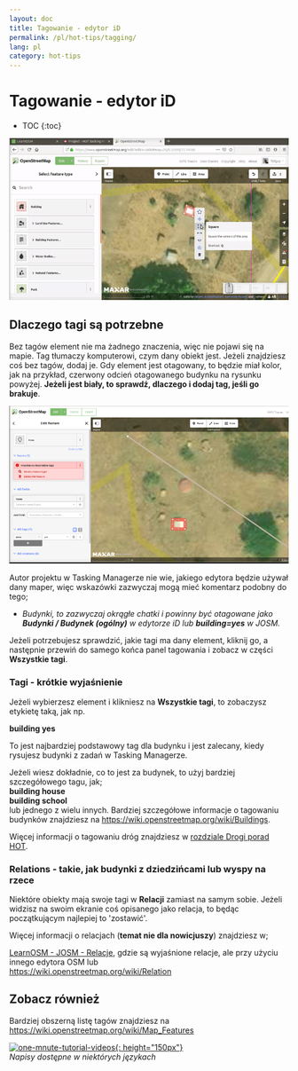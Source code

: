 ```yaml
---
layout: doc
title: Tagowanie - edytor iD
permalink: /pl/hot-tips/tagging/
lang: pl
category: hot-tips
---
```


Tagowanie - edytor iD
============

- TOC
{:toc}

![tagging][]


Dlaczego tagi są potrzebne
-------------------

Bez tagów element nie ma żadnego znaczenia, więc nie pojawi się na mapie. Tag tłumaczy komputerowi, czym dany obiekt jest. Jeżeli znajdziesz coś bez tagów, dodaj je. Gdy element jest otagowany, to będzie miał kolor, jak na przykład, czerwony odcień otagowanego budynku na rysunku powyżej. **Jeżeli jest biały, to sprawdź, dlaczego i dodaj tag, jeśli go brakuje**.  

![tagged-building][]  

Autor projektu w Tasking Managerze nie wie, jakiego edytora będzie używał dany maper, więc wskazówki zazwyczaj mogą mieć komentarz podobny do tego;  

-  *Budynki, to zazwyczaj okrągłe chatki i powinny być otagowane jako **Budynki / Budynek (ogólny)** w edytorze iD lub **building=yes** w JOSM.*  

Jeżeli potrzebujesz sprawdzić, jakie tagi ma dany element, kliknij go, a następnie przewiń do samego końca panel tagowania i zobacz w części **Wszystkie tagi**.

### Tagi - krótkie wyjaśnienie ###

Jeżeli wybierzesz element i klikniesz na **Wszystkie tagi**, to zobaczysz etykietę taką, jak np.  

**building    yes**  

To jest najbardziej podstawowy tag dla budynku i jest zalecany, kiedy rysujesz budynki z zadań w Tasking Managerze.  

Jeżeli wiesz dokładnie, co to jest za budynek, to użyj bardziej szczegółowego tagu, jak;  
  **building   house**  
  **building   school**  
lub jednego z wielu innych. Bardziej szczegółowe informacje o tagowaniu budynków znajdziesz na <https://wiki.openstreetmap.org/wiki/Buildings>.  

Więcej informacji o tagowaniu dróg znajdziesz w [rozdziale Drogi porad HOT](/pl/hot-tips/highways/).  

### Relations - takie, jak budynki z dziedzińcami lub wyspy na rzece ###

Niektóre obiekty mają swoje tagi w **Relacji** zamiast na samym sobie. Jeżeli widzisz na swoim ekranie coś opisanego jako relacja, to będąc początkującym najlepiej to 'zostawić'.  

Więcej informacji o relacjach (**temat nie dla nowicjuszy**) znajdziesz w;  

[LearnOSM - JOSM - Relacje](/pl/josm/josm-relations/), gdzie są wyjaśnione relacje, ale przy użyciu innego edytora OSM lub  
<https://wiki.openstreetmap.org/wiki/Relation>

Zobacz również  
---------

Bardziej obszerną listę tagów znajdziesz na <https://wiki.openstreetmap.org/wiki/Map_Features>  

[![one-mnute-tutorial-videos]{: height="150px"}](https://www.youtube.com/playlist?list=PLb9506_-6FMHZ3nwn9heri3xjQKrSq1hN "Humanitarian OpenStreetMap Team - Jednominutowe samouczki wideo")  
*Napisy dostępne w niektórych językach*  





[tagging]:/images/hot-tips/tagging.gif
[keymon]:/images/hot-tips/keymon.png
[tagged-building]:/images/hot-tips/tagged-building.png
[one-mnute-tutorial-videos]: /images/hot-tips/one-mnute-tutorial-videos.png "Humanitarian OpenStreetMap Team Jednominutowe samouczki wideo"